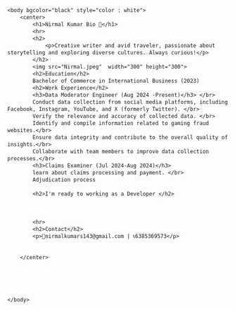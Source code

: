 <!DOCTYPE html>
<html>
    <head>
        <title>Nirmal</title>
        <link rel="icon" href="Icon.png">
    </head>


    <body bgcolor="black" style="color : white">
        <center>
            <h1>Nirmal Kumar Bio 📝</h1>
            <hr>
            <h2>
                <p>Creative writer and avid traveler, passionate about storytelling and exploring diverse cultures. Always curious!</p>
            </h2>
            <img src="Nirmal.jpeg"  width="300" height="300">
            <h2>Education</h2>
            Bachelor of Commerce in International Business (2023)
            <h2>Work Experience</h2>
            <h3>Data Moderator Engineer (Aug 2024 -Present)</h3> </br>
            Conduct data collection from social media platforms, including Facebook, Instagram, YouTube, and X (formerly Twitter). </br>
            Verify the relevance and accuracy of collected data. </br>
            Identify and compile information related to gaming fraud websites.</br>
            Ensure data integrity and contribute to the overall quality of insights.</br>
            Collaborate with team members to improve data collection processes.</br>
            <h3>Claims Examiner (Jul 2024-Aug 2024)</h3>
            learn about claims processing and payment. </br>
            Adjudication process  

            <h2>I'm ready to working as a Developer </h2>



            <hr>
            <h2>Contact</h2>
            <p>📧nirmalkumars143@gmail.com | 📞6385369573</p>
             

        </center>
         




    </body>











</html>
